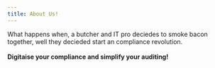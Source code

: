 ```yaml
---
title: About Us!
---
```


What happens when, a butcher and IT pro deciedes to smoke bacon together, well they decieded start an compliance revolution.
<br><br>
**Digitaise your compliance and simplify your auditing!**